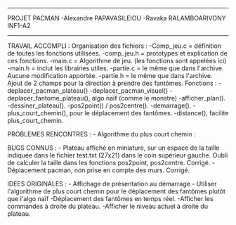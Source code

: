 ______________________________________________________________________________________________________________________________________________________________________
PROJET PACMAN 
-Alexandre PAPAVASILEIOU
-Ravaka RALAMBOARIVONY
INF1-A2
______________________________________________________________________________________________________________________________________________________________________

TRAVAIL ACCOMPLI :
	Organisation des fichiers :
		-Comp_jeu.c = définition de toutes les fonctions utilisées.
		-comp_jeu.h = prototypes et explication de ces fonctions.
		-main.c = Algorithme de jeu. (les fonctions sont appelées ici)
		-main.h = inclut les librairies utiles.
		-partie.c = le même que dans l'archive. 
			Aucune modification apportée.
		-partie.h = le même que dans l'archive. 
			Ajout de 2 champs pour la direction à prendre des fantômes. 
	Fonctions :
		-deplacer_pacman_plateau() 
		-deplacer_pacman_visuel()
		-deplacer_fantome_plateau(), algo naïf (comme le monstre)
		-afficher_plan().
		-dessiner_plateau().
		-pos2point() / pos2centre().
		-demarrage().
		-plus_court_chemin(), pour le déplacement des fantômes.
		-distance(), facilite plus_court_chemin.
	

PROBLEMES RENCONTRES :
	- Algorithme du plus court chemin :

BUGS CONNUS :
	- Plateau affiché en miniature, sur un espace de la taille indiquée
	dans le fichier test.txt (27x21) dans le coin supérieur gauche.
	Oubli de calculer la taille dans les fonctions pos2point, pos2centre.
	Corrigé.
	- Déplacement pacman, non prise en compte des murs. 
	Corrigé.
	
IDEES ORIGINALES :
	- Affichage de présentation au démarrage 
	- Utiliser l'algorithme de plus court chemin pour le déplacement
	des fantômes plutôt que l'algo naïf
	-Déplacement des fantômes en temps réel.
	-Afficher les commandes à droite du plateau.
	-Afficher le niveau actuel à droite du plateau.
	

